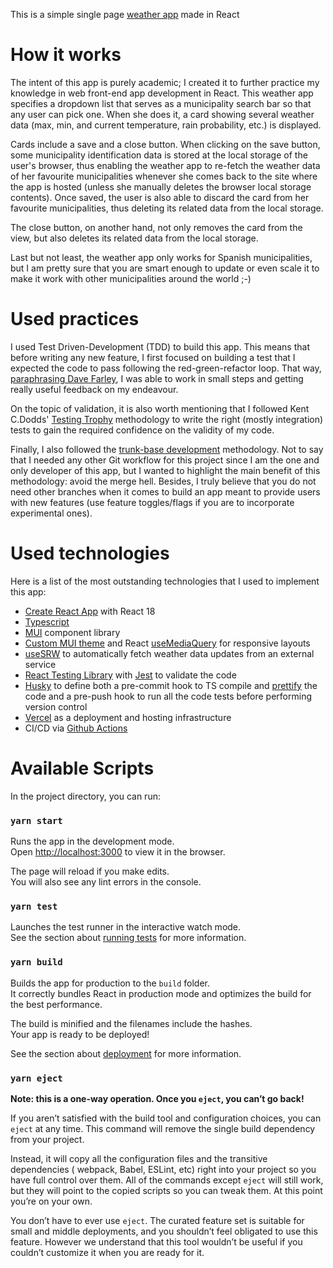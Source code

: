 This is a simple single page [weather app](https://weather-app-josuto.vercel.app/) made in
React

# How it works

The intent of this app is purely academic; I created it to further practice my knowledge
in web front-end app development in React. This weather app specifies a dropdown list that
serves as a municipality search bar so that any user can pick one. When she does it, a
card showing several weather data (max, min, and current temperature, rain probability,
etc.) is displayed.

Cards include a save and a close button. When clicking on the save
button, some municipality identification data is stored at the local storage of the user's
browser, thus enabling the weather app to re-fetch the weather data of her favourite
municipalities whenever she comes back to the site where the app is hosted (unless she
manually deletes the browser local storage contents). Once saved, the user is also able to
discard the card from her favourite municipalities, thus deleting its related data from
the local storage.

The close button, on another hand, not only removes the card from the
view, but also deletes its related data from the local storage.

Last but not least, the weather app only works for Spanish municipalities, but I am pretty
sure that you are smart enough to update or even scale it to make it work with other
municipalities around the world ;-)

# Used practices

I used Test Driven-Development (TDD) to build this app. This means that before writing any
new feature, I first focused on building a test that I expected the code to pass following
the red-green-refactor loop. That
way, [paraphrasing Dave Farley](https://twitter.com/davefarley77/status/1640382698207297536),
I was able to work in small steps and getting really useful feedback on my endeavour.

On the topic of validation, it is also worth mentioning that I followed Kent C.Dodds'
[Testing Trophy](https://testingjavascript.com/) methodology to write the right (mostly
integration) tests to gain the required confidence on the validity of my code.

Finally, I also followed the [trunk-base development](https://trunkbaseddevelopment.com/)
methodology. Not to say that I needed
any other Git workflow for this project since I am the one and only developer of this app,
but I wanted to highlight the main benefit of this methodology: avoid the merge hell.
Besides, I truly believe that you do not need other branches when it comes to build an app
meant to provide users with new features (use feature toggles/flags if you are to
incorporate experimental ones).

# Used technologies

Here is a list of the most outstanding technologies that I used to implement this app:

- [Create React App](https://github.com/facebook/create-react-app) with React 18
- [Typescript](https://www.typescriptlang.org/)
- [MUI](https://mui.com/) component library
- [Custom MUI theme](https://mui.com/material-ui/customization/theming/)
  and React [useMediaQuery](https://mui.com/material-ui/react-use-media-query/) for
  responsive layouts
- [useSRW](https://swr.vercel.app/) to automatically fetch weather data updates from an
  external service
- [React Testing Library](https://testing-library.com/docs/react-testing-library/intro/)
  with [Jest](https://jestjs.io/) to validate the code
- [Husky](https://github.com/typicode/husky) to define both a pre-commit hook to TS
  compile and [prettify](https://prettier.io/) the code and a
  pre-push hook to run all the code tests before performing version control
- [Vercel](https://vercel.com/) as a deployment and hosting infrastructure
- CI/CD via [Github Actions](https://docs.github.com/en/actions)

# Available Scripts

In the project directory, you can run:

### `yarn start`

Runs the app in the development mode.\
Open [http://localhost:3000](http://localhost:3000) to view it in the browser.

The page will reload if you make edits.\
You will also see any lint errors in the console.

### `yarn test`

Launches the test runner in the interactive watch mode.\
See the section
about [running tests](https://facebook.github.io/create-react-app/docs/running-tests) for
more information.

### `yarn build`

Builds the app for production to the `build` folder.\
It correctly bundles React in production mode and optimizes the build for the best
performance.

The build is minified and the filenames include the hashes.\
Your app is ready to be deployed!

See the section
about [deployment](https://facebook.github.io/create-react-app/docs/deployment) for more
information.

### `yarn eject`

**Note: this is a one-way operation. Once you `eject`, you can’t go back!**

If you aren’t satisfied with the build tool and configuration choices, you can `eject` at
any time. This command will remove the single build dependency from your project.

Instead, it will copy all the configuration files and the transitive dependencies (
webpack, Babel, ESLint, etc) right into your project so you have full control over them.
All of the commands except `eject` will still work, but they will point to the copied
scripts so you can tweak them. At this point you’re on your own.

You don’t have to ever use `eject`. The curated feature set is suitable for small and
middle deployments, and you shouldn’t feel obligated to use this feature. However we
understand that this tool wouldn’t be useful if you couldn’t customize it when you are
ready for it.